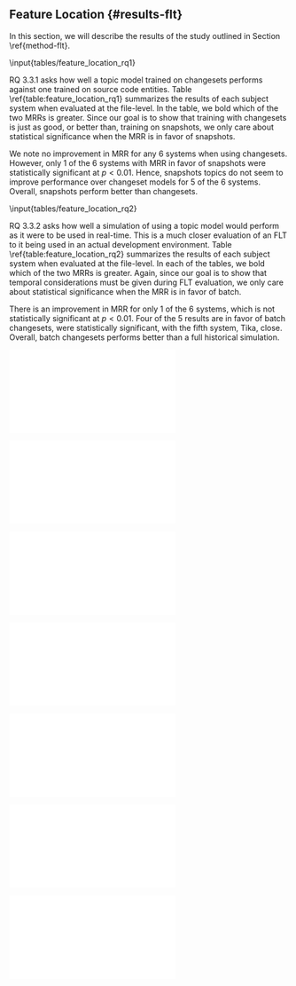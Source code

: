 ## Feature Location {#results-flt}

In this section, we will describe the results of the study outlined in Section
\ref{method-flt}.

\input{tables/feature_location_rq1}

RQ 3.3.1 asks how well a topic model trained on changesets performs against one
trained on source code entities.  Table \ref{table:feature_location_rq1}
summarizes the results of each subject system when evaluated at the file-level.
In the table, we bold which of the two MRRs is greater.  Since our goal is to
show that training with changesets is just as good, or better than, training on
snapshots, we only care about statistical significance when the MRR is in favor
of snapshots.

We note no improvement in MRR for any 6 systems when using changesets.
However, only 1 of the 6 systems with MRR in favor of snapshots were
statistically significant at $p < 0.01$.  Hence, snapshots topics do not seem
to improve performance over changeset models for 5 of the 6 systems.  Overall,
snapshots perform better than changesets.

\input{tables/feature_location_rq2}

RQ 3.3.2 asks how well a simulation of using a topic model would perform as it
were to be used in real-time.  This is a much closer evaluation of an FLT to it
being used in an actual development environment.  Table
\ref{table:feature_location_rq2} summarizes the results of each subject system
when evaluated at the file-level.  In each of the tables, we bold which of the
two MRRs is greater.  Again, since our goal is to show that temporal
considerations must be given during FLT evaluation, we only care about
statistical significance when the MRR is in favor of batch.

There is an improvement in MRR for only 1 of the 6 systems, which is not
statistically significant at $p<0.01$.  Four of the 5 results are in favor of
batch changesets, were statistically significant, with the fifth system, Tika,
close.  Overall, batch changesets performs better than a full historical
simulation.

![Feature Location results for
BookKeeper v4.3.0
\label{fig:flt:bookkeeper}](figures/flt/bookkeeper.pdf)

![Feature Location results for
Mahout v0.10.0
\label{fig:flt:mahout}](figures/flt/mahout.pdf)

![Feature Location results for
OpenJPA v2.3.0
\label{fig:flt:openjpa}](figures/flt/openjpa.pdf)

![Feature Location results for
Pig v0.14.0
\label{fig:flt:pig}](figures/flt/pig.pdf)

![Feature Location results for
Tika v1.8
\label{fig:flt:Tika}](figures/flt/tika.pdf)

![Feature Location results for
ZooKeeper v3.5.0
\label{fig:flt:zookeeper}](figures/flt/zookeeper.pdf)

![Feature Location results for
all subject systems
\label{fig:flt:all}](figures/flt/all.pdf)
